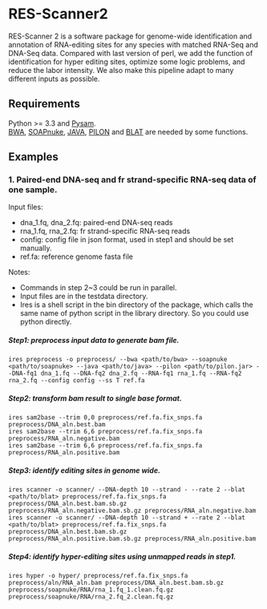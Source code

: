 # RES-Scanner2
RES-Scanner 2 is a software package for genome-wide identification and annotation of RNA-editing sites for any species with matched RNA-Seq and DNA-Seq data. Compared with last version of perl, we add the function of identification for hyper editing sites, optimize some logic problems, and reduce the labor intensity. We also make this pipeline adapt to many different inputs as possible.
## Requirements
Python >= 3.3 and [Pysam](https://pysam.readthedocs.io/en/latest/api.html).  
[BWA](http://bio-bwa.sourceforge.net/), [SOAPnuke](https://github.com/BGI-flexlab/SOAPnuke), [JAVA](https://en.wikipedia.org/wiki/Java_(programming_language)), [PILON](https://github.com/broadinstitute/pilon/wiki) and [BLAT](https://genome.ucsc.edu/FAQ/FAQblat.html) are needed by some functions.  
## Examples
### 1. Paired-end DNA-seq and fr strand-specific RNA-seq data of one sample.
Input files:  
* dna_1.fq, dna_2.fq: paired-end DNA-seq reads
* rna_1.fq, rna_2.fq: fr strand-specific RNA-seq reads
* config: config file in json format, used in step1 and should be set manually.
* ref.fa: reference genome fasta file

Notes:
* Commands in step 2~3 could be run in parallel.
* Input files are in the testdata directory.
* Ires is a shell script in the bin directory of the package, which calls the same name of python script in the library directory. So you could use python directly.

##### Step1: preprocess input data to generate bam file.
```
ires preprocess -o preprocess/ --bwa <path/to/bwa> --soapnuke <path/to/soapnuke> --java <path/to/java> --pilon <path/to/pilon.jar> --DNA-fq1 dna_1.fq --DNA-fq2 dna_2.fq --RNA-fq1 rna_1.fq --RNA-fq2 rna_2.fq --config config --ss T ref.fa
```
##### Step2: transform bam result to single base format.
```
ires sam2base --trim 0,0 preprocess/ref.fa.fix_snps.fa preprocess/DNA_aln.best.bam
ires sam2base --trim 6,6 preprocess/ref.fa.fix_snps.fa preprocess/RNA_aln.negative.bam
ires sam2base --trim 6,6 preprocess/ref.fa.fix_snps.fa preprocess/RNA_aln.positive.bam
```
##### Step3: identify editing sites in genome wide.
```
ires scanner -o scanner/ --DNA-depth 10 --strand - --rate 2 --blat <path/to/blat> preprocess/ref.fa.fix_snps.fa preprocess/DNA_aln.best.bam.sb.gz preprocess/RNA_aln.negative.bam.sb.gz preprocess/RNA_aln.negative.bam
ires scanner -o scanner/ --DNA-depth 10 --strand + --rate 2 --blat <path/to/blat> preprocess/ref.fa.fix_snps.fa preprocess/DNA_aln.best.bam.sb.gz preprocess/RNA_aln.positive.bam.sb.gz preprocess/RNA_aln.positive.bam
```
##### Step4: identify hyper-editing sites using unmapped reads in step1.
```
ires hyper -o hyper/ preprocess/ref.fa.fix_snps.fa preprocess/aln/RNA_aln.bam preprocess/DNA_aln.best.bam.sb.gz preprocess/soapnuke/RNA/rna_1.fq_1.clean.fq.gz preprocess/soapnuke/RNA/rna_2.fq_2.clean.fq.gz
```

